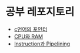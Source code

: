 # 공부 레포지토리

- [c언어의 포인터](cs/2022-09-02_pointer.markdown)
- [CPU와 RAM](cs/CPU%EC%99%80RAM.md)
- [Instruction과 Pipelining](cs/Instruction과Pipelining.md)
